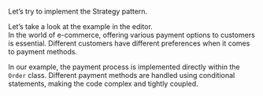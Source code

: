 Let’s try to implement the Strategy pattern.

Let’s take a look at the example in the editor. \
In the world of e-commerce, offering various payment options to customers is essential.
Different customers have different preferences when it comes to payment methods.

In our example, the payment process is implemented directly within the `Order` class.
Different payment methods are handled using conditional statements, making the code complex and tightly coupled.